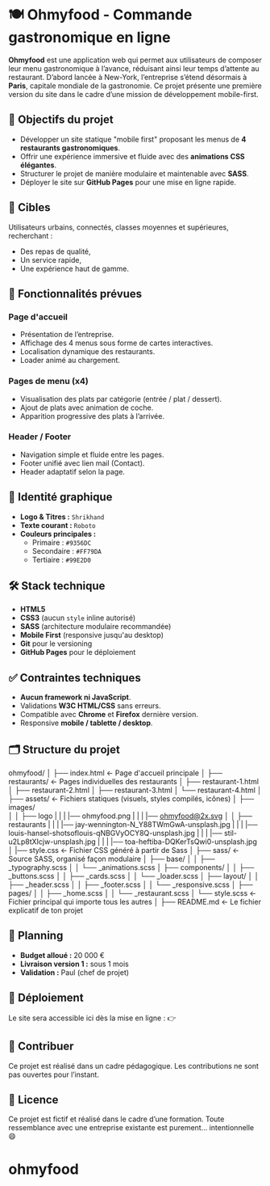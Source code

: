 # 🍽️ Ohmyfood - Commande gastronomique en ligne

**Ohmyfood** est une application web qui permet aux utilisateurs de composer leur menu gastronomique à l’avance, réduisant ainsi leur temps d’attente au restaurant. D’abord lancée à New-York, l’entreprise s’étend désormais à **Paris**, capitale mondiale de la gastronomie. Ce projet présente une première version du site dans le cadre d’une mission de développement mobile-first.

## 🚀 Objectifs du projet

- Développer un site statique "mobile first" proposant les menus de **4 restaurants gastronomiques**.
- Offrir une expérience immersive et fluide avec des **animations CSS élégantes**.
- Structurer le projet de manière modulaire et maintenable avec **SASS**.
- Déployer le site sur **GitHub Pages** pour une mise en ligne rapide.

## 🎯 Cibles

Utilisateurs urbains, connectés, classes moyennes et supérieures, recherchant :

- Des repas de qualité,
- Un service rapide,
- Une expérience haut de gamme.

## 🧩 Fonctionnalités prévues

### Page d'accueil

- Présentation de l’entreprise.
- Affichage des 4 menus sous forme de cartes interactives.
- Localisation dynamique des restaurants.
- Loader animé au chargement.

### Pages de menu (x4)

- Visualisation des plats par catégorie (entrée / plat / dessert).
- Ajout de plats avec animation de coche.
- Apparition progressive des plats à l’arrivée.

### Header / Footer

- Navigation simple et fluide entre les pages.
- Footer unifié avec lien mail (Contact).
- Header adaptatif selon la page.

## 💅 Identité graphique

- **Logo & Titres :** `Shrikhand`
- **Texte courant :** `Roboto`
- **Couleurs principales :**
  - Primaire : `#9356DC`
  - Secondaire : `#FF79DA`
  - Tertiaire : `#99E2D0`

## 🛠️ Stack technique

- **HTML5**
- **CSS3** (aucun `style` inline autorisé)
- **SASS** (architecture modulaire recommandée)
- **Mobile First** (responsive jusqu'au desktop)
- **Git** pour le versioning
- **GitHub Pages** pour le déploiement

## ✅ Contraintes techniques

- **Aucun framework ni JavaScript**.
- Validations **W3C HTML/CSS** sans erreurs.
- Compatible avec **Chrome** et **Firefox** dernière version.
- Responsive **mobile / tablette / desktop**.

## 🗂️ Structure du projet

ohmyfood/
│
├── index.html ← Page d'accueil principale
│
├── restaurants/ ← Pages individuelles des restaurants
│ ├── restaurant-1.html
│ ├── restaurant-2.html
│ ├── restaurant-3.html
│ └── restaurant-4.html
│
├── assets/ ← Fichiers statiques (visuels, styles compilés, icônes)
│ ├── images/  
│ │ ├── logo
| | | |── ohmyfood.png
| | | |── ohmyfood@2x.svg
│ │ ├── restaurants
| | | |── jay-wennington-N_Y88TWmGwA-unsplash.jpg
| | | |── louis-hansel-shotsoflouis-qNBGVyOCY8Q-unsplash.jpg
| | | |── stil-u2Lp8tXIcjw-unsplash.jpg
| | | |── toa-heftiba-DQKerTsQwi0-unsplash.jpg
│ |── style.css ← Fichier CSS généré à partir de Sass
│
├── sass/ ← Source SASS, organisé façon modulaire
│ ├── base/
│ │ ├── \_typography.scss
│ │ └── \_animations.scss
│ ├── components/
│ │ ├── \_buttons.scss
│ │ ├── \_cards.scss
│ │ └── \_loader.scss
│ ├── layout/
│ │ ├── \_header.scss
│ │ ├── \_footer.scss
│ │ └── \_responsive.scss
│ ├── pages/
│ │ ├── \_home.scss
│ │ └── \_restaurant.scss
│ └── style.scss ← Fichier principal qui importe tous les autres
│
├── README.md ← Le fichier explicatif de ton projet

## 📆 Planning

- **Budget alloué :** 20 000 €
- **Livraison version 1 :** sous 1 mois
- **Validation :** Paul (chef de projet)

## 📡 Déploiement

Le site sera accessible ici dès la mise en ligne :
👉

## 🤝 Contribuer

Ce projet est réalisé dans un cadre pédagogique. Les contributions ne sont pas ouvertes pour l’instant.

## 🧾 Licence

Ce projet est fictif et réalisé dans le cadre d’une formation. Toute ressemblance avec une entreprise existante est purement... intentionnelle 😄

# ohmyfood
